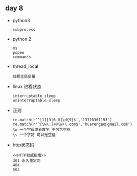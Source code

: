 ## day 8

* python3

    ```
    subprocess
    ```
 
* python 2

    ```
    os
    popen
    commands
    ```
    
* thread_local

    ```
    线程全局变量
    ```

* linux 进程状态

    ```
    interruptable sleep
    uninterruptable sleep
    ```
    
* 正则

    ```
    re.match(r'^[1][3|6-8]\d{9}$','13716361153')
    re.match(r'^[\w\.]+@\w+\.com$','huarengao@gmail.com')
    \w 一个字母或者数字 不包含空格
    \s 一个字符 可以是空格
    ```
* http状态码
    
    ```
    <<HTTP权威指南>>
    301 永久重定向
    404
    503
    ```

